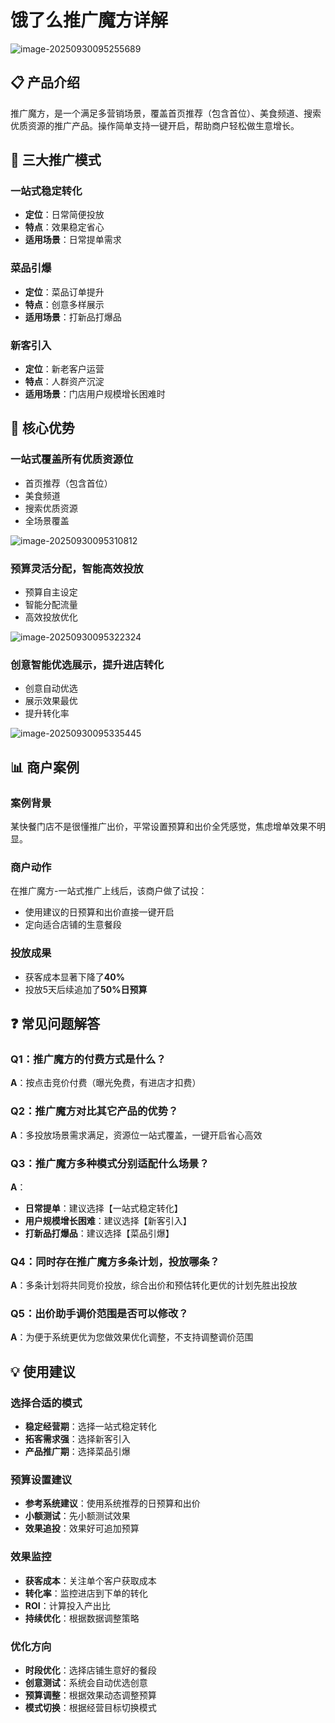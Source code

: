 # 饿了么推广魔方详解

![image-20250930095255689](C:\Users\Administrator\AppData\Roaming\Typora\typora-user-images\image-20250930095255689.png)

## 📋 产品介绍

推广魔方，是一个满足多营销场景，覆盖首页推荐（包含首位）、美食频道、搜索优质资源的推广产品。操作简单支持一键开启，帮助商户轻松做生意增长。

## 🎯 三大推广模式

### 一站式稳定转化

- **定位**：日常简便投放
- **特点**：效果稳定省心
- **适用场景**：日常提单需求

### 菜品引爆

- **定位**：菜品订单提升
- **特点**：创意多样展示
- **适用场景**：打新品打爆品

### 新客引入

- **定位**：新老客户运营
- **特点**：人群资产沉淀
- **适用场景**：门店用户规模增长困难时

## 🌟 核心优势

### 一站式覆盖所有优质资源位

- 首页推荐（包含首位）
- 美食频道
- 搜索优质资源
- 全场景覆盖

![image-20250930095310812](C:\Users\Administrator\AppData\Roaming\Typora\typora-user-images\image-20250930095310812.png)

### 预算灵活分配，智能高效投放

- 预算自主设定
- 智能分配流量
- 高效投放优化

![image-20250930095322324](C:\Users\Administrator\AppData\Roaming\Typora\typora-user-images\image-20250930095322324.png)

### 创意智能优选展示，提升进店转化

- 创意自动优选
- 展示效果最优
- 提升转化率

![image-20250930095335445](C:\Users\Administrator\AppData\Roaming\Typora\typora-user-images\image-20250930095335445.png)

## 📊 商户案例

### 案例背景

某快餐门店不是很懂推广出价，平常设置预算和出价全凭感觉，焦虑增单效果不明显。

### 商户动作

在推广魔方-一站式推广上线后，该商户做了试投：

- 使用建议的日预算和出价直接一键开启
- 定向适合店铺的生意餐段

### 投放成果

- 获客成本显著下降了**40%**
- 投放5天后续追加了**50%日预算**

## ❓ 常见问题解答

### Q1：推广魔方的付费方式是什么？

**A**：按点击竞价付费（曝光免费，有进店才扣费）

### Q2：推广魔方对比其它产品的优势？

**A**：多投放场景需求满足，资源位一站式覆盖，一键开启省心高效

### Q3：推广魔方多种模式分别适配什么场景？

**A**：

- **日常提单**：建议选择【一站式稳定转化】
- **用户规模增长困难**：建议选择【新客引入】
- **打新品打爆品**：建议选择【菜品引爆】

### Q4：同时存在推广魔方多条计划，投放哪条？

**A**：多条计划将共同竞价投放，综合出价和预估转化更优的计划先胜出投放

### Q5：出价助手调价范围是否可以修改？

**A**：为便于系统更优为您做效果优化调整，不支持调整调价范围

## 💡 使用建议

### 选择合适的模式

- **稳定经营期**：选择一站式稳定转化
- **拓客需求强**：选择新客引入
- **产品推广期**：选择菜品引爆

### 预算设置建议

- **参考系统建议**：使用系统推荐的日预算和出价
- **小额测试**：先小额测试效果
- **效果追投**：效果好可追加预算

### 效果监控

- **获客成本**：关注单个客户获取成本
- **转化率**：监控进店到下单的转化
- **ROI**：计算投入产出比
- **持续优化**：根据数据调整策略

### 优化方向

- **时段优化**：选择店铺生意好的餐段
- **创意测试**：系统会自动优选创意
- **预算调整**：根据效果动态调整预算
- **模式切换**：根据经营目标切换模式